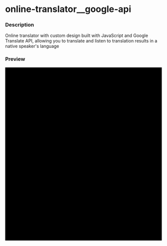 # online-translator__google-api


### Description

Online translator with custom design built with JavaScript and Google Translate API,  allowing you to translate and listen to translation results in a native speaker's language

### Preview

![Preview](./preview/preview.gif)
